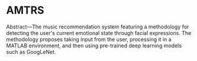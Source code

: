 # AMTRS
  Abstract—The music recommendation system featuring a methodology for detecting the user's current emotional state through facial expressions. The methodology proposes taking input from the user, processing it in a MATLAB environment, and then using pre-trained deep learning models such as GoogLeNet.
